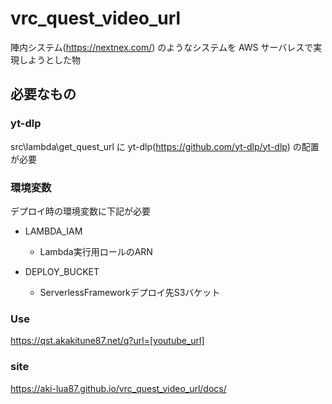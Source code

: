 # vrc_quest_video_url

陣内システム(https://nextnex.com/) のようなシステムを AWS サーバレスで実現しようとした物

## 必要なもの

### yt-dlp

src\lambda\get_quest_url に yt-dlp(https://github.com/yt-dlp/yt-dlp) の配置が必要

### 環境変数

デプロイ時の環境変数に下記が必要

- LAMBDA_IAM
  - Lambda実行用ロールのARN

- DEPLOY_BUCKET
  - ServerlessFrameworkデプロイ先S3バケット


### Use

https://qst.akakitune87.net/q?url=[youtube_url]


### site

https://aki-lua87.github.io/vrc_quest_video_url/docs/